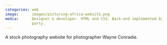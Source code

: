 ```yaml
---
categories: web
image:      images/picturing-africa-website.png
media:      Designer & developer. HTML and CSS. Back-end implemented by a third
            party.
---
```

A stock photography website for photographer Wayne Conradie.
